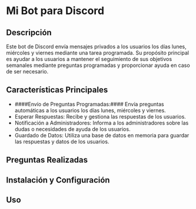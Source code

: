 # Mi Bot para Discord

## Descripción
Este bot de Discord envía mensajes privados a los usuarios los días lunes, miércoles y viernes mediante una tarea programada. Su propósito principal es ayudar a los usuarios a mantener el seguimiento de sus objetivos semanales mediante preguntas programadas y proporcionar ayuda en caso de ser necesario.

## Características Principales
- ####Envío de Preguntas Programadas:#### Envía preguntas automáticas a los usuarios los días lunes, miércoles y viernes.
- Esperar Respuestas: Recibe y gestiona las respuestas de los usuarios.
- Notificación a Administradores: Informa a los administradores sobre las dudas o necesidades de ayuda de los usuarios.
- Guardado de Datos: Utiliza una base de datos en memoria para guardar las respuestas y datos de los usuarios.


## Preguntas Realizadas

## Instalación y Configuración

## Uso
